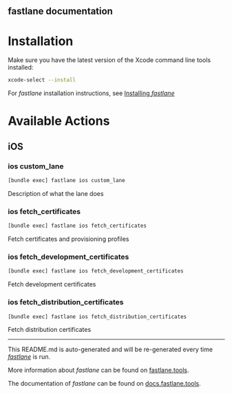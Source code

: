 ## fastlane documentation

# Installation

Make sure you have the latest version of the Xcode command line tools installed:

```sh
xcode-select --install
```

For _fastlane_ installation instructions, see [Installing _fastlane_](https://docs.fastlane.tools/#installing-fastlane)

# Available Actions

## iOS

### ios custom_lane

```sh
[bundle exec] fastlane ios custom_lane
```

Description of what the lane does

### ios fetch_certificates

```sh
[bundle exec] fastlane ios fetch_certificates
```

Fetch certificates and provisioning profiles

### ios fetch_development_certificates

```sh
[bundle exec] fastlane ios fetch_development_certificates
```

Fetch development certificates

### ios fetch_distribution_certificates

```sh
[bundle exec] fastlane ios fetch_distribution_certificates
```

Fetch distribution certificates

---

This README.md is auto-generated and will be re-generated every time [_fastlane_](https://fastlane.tools) is run.

More information about _fastlane_ can be found on [fastlane.tools](https://fastlane.tools).

The documentation of _fastlane_ can be found on [docs.fastlane.tools](https://docs.fastlane.tools).
